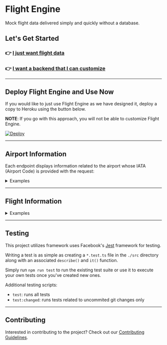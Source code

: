 # Flight Engine

Mock flight data delivered simply and quickly without a database.

## Let's Get Started

### 👉 [I just want flight data](#deploy-flight-engine-and-use-now)

### 👉 [I want a backend that I can customize](./docs/LOCAL_DEVELOPMENT.MD)

---

## Deploy Flight Engine and Use Now

If you would like to just use Flight Engine as we have designed it, deploy a copy to Heroku using the button below.

**NOTE**: If you go with this approach, you will not be able to customize Flight Engine.

[![Deploy](https://www.herokucdn.com/deploy/button.svg)](https://heroku.com/deploy)

---

## Airport Information

Each endpoint displays information related to the airport whose IATA (Airport Code) is provided with the request:

<details><summary> Examples </summary>

Get the details of a given airport by its IATA (Airport Code)

**URL** : `/airports?code= <IATA-CODE>`

**Method**: `GET`

**Auth required**: No

**Permissions required**: None

**Success Response**:

**Code**: `200 OK`

**Respones**

```json
{
  "code": "DFW",
  "city": "Dallas-Fort Worth",
  "timezone": "America/Chicago",
  "location": {
    "latitude": 32.8998,
    "longitude": 97.0403
  }
}
```

## 404 Response

```html
Airport not found
```

## Malformed Request Response

```html
Please enter a valid flight code i.e. DFW, GSO, ATL...
```

</details>

---

## Flight Information

<details><summary> Examples </summary>

Get the details of a given airport by its IATA (Airport Code)

## Default Request

**URL** : `/flights?date=YYYY-MM-DD`

**Method**: `GET`

**Auth required**: No

**Permissions required**: None

### <a id="default-success-response"></a> Success Response

**Code**: `200 OK`

```json
[
  {
    "flightNumber": "0978",
    "origin": {
      "code": "DFW",
      "city": "Dallas-Fort Worth",
      "timezone": "America/Chicago",
      "location": {
        "latitude": 32.8998,
        "longitude": 97.0403
      }
    },
    "destination": {
      "code": "PHL",
      "city": "Philadelphia",
      "timezone": "America/New_York",
      "location": {
        "latitude": 39.8729,
        "longitude": -75.2437
      }
    },
    "distance": 7393,
    "duration": {
      "locale": "18h 36m",
      "hours": 18,
      "minutes": 36
    },
    "departureTime": "2017-08-29T02:36:00.000-05:00",
    "arrivalTime": "2017-08-29T22:12:00.000-04:00",
    "aircraft": {
      "model": "321",
      "passengerCapacity": {
        "total": 181,
        "main": 165,
        "first": 16
      },
      "speed": 400
    }
  },
  "..."
]
```

---

## Flight Record From Specified Airport Destination Request

Will display flights filtered by airport destination

**URL** : `/flights?date=YYYY-MM-DD&destination=<IATA-CODE>`

**Method**: `GET`

**Auth required**: No

**Permissions required**: None

### <a id="desitnation-success-response"></a> Success Response

**Code**: `200 OK`

**Examples**

<details><summary> Flights by Destination</summary>

**Sample Endpoint** : `/flights?date=YYYY-MM-DD&destination=GSO`

```json
[
  {
    "flightNumber": "8124",
    "origin": {
      "code": "DFW",
      "city": "Dallas-Fort Worth",
      "timezone": "America/Chicago",
      "location": {
        "latitude": 32.8998,
        "longitude": 97.0403
      }
    },
    "destination": {
      "code": "GSO",
      "city": "Greensboro",
      "timezone": "America/New_York",
      "location": {
        "latitude": 36.0726,
        "longitude": -79.792
      }
    },
    "distance": 7675,
    "duration": {
      "locale": "21h 46m",
      "hours": 21,
      "minutes": 46
    },
    "departureTime": "2021-08-29T05:10:00.000-05:00",
    "arrivalTime": "2021-08-30T03:56:00.000-04:00",
    "aircraft": {
      "model": "757",
      "passengerCapacity": {
        "total": 176,
        "main": 160,
        "first": 16
      },
      "speed": 380
    }
  },
  {
    "flightNumber": "1643",
    "origin": {
      "code": "DFW",
      "city": "Dallas-Fort Worth",
      "timezone": "America/Chicago",
      "location": {
        "latitude": 32.8998,
        "longitude": 97.0403
      }
    },
    "destination": {
      "code": "GSO",
      "city": "Greensboro",
      "timezone": "America/New_York",
      "location": {
        "latitude": 36.0726,
        "longitude": -79.792
      }
    },
    "distance": 7675,
    "duration": {
      "locale": "20h 50m",
      "hours": 20,
      "minutes": 50
    },
    "departureTime": "2021-08-29T09:25:00.000-05:00",
    "arrivalTime": "2021-08-30T07:15:00.000-04:00",
    "aircraft": {
      "model": "321",
      "passengerCapacity": {
        "total": 181,
        "main": 165,
        "first": 16
      },
      "speed": 400
    }
  },
  "..."
]
```

</details>

---

## Flight Record From Specified Airport Origin Request

Will display flights filtered by airport destination

**URL** : `/flights?date=YYYY-MM-DD&origin=IATA-CODE`

**Method**: `GET`

**Auth required**: No

**Permissions required**: None

### <a id="origin-success-response"></a> Success Response

**Code**: `200 OK`

**Examples**

<details><summary> Flights by Origin</summary>
<p>

**Sample Endpoint** : `/flights?date=YYYY-MM-DD&origin=PHL`

```json
[
  {
    "flightNumber": "0216",
    "origin": {
      "code": "PHL",
      "city": "Philadelphia",
      "timezone": "America/New_York",
      "location": {
        "latitude": 39.8729,
        "longitude": -75.2437
      }
    },
    "destination": {
      "code": "SAN",
      "city": "San Diego",
      "timezone": "America/Los_Angeles",
      "location": {
        "latitude": 32.7338,
        "longitude": -117.1933
      }
    },
    "distance": 2368,
    "duration": {
      "locale": "6h 38m",
      "hours": 6,
      "minutes": 38
    },
    "departureTime": "2021-08-29T02:18:00.000-04:00",
    "arrivalTime": "2021-08-29T05:56:00.000-07:00",
    "aircraft": {
      "model": "757",
      "passengerCapacity": {
        "total": 176,
        "main": 160,
        "first": 16
      },
      "speed": 380
    }
  },
  {
    "flightNumber": "3815",
    "origin": {
      "code": "PHL",
      "city": "Philadelphia",
      "timezone": "America/New_York",
      "location": {
        "latitude": 39.8729,
        "longitude": -75.2437
      }
    },
    "destination": {
      "code": "SAN",
      "city": "San Diego",
      "timezone": "America/Los_Angeles",
      "location": {
        "latitude": 32.7338,
        "longitude": -117.1933
      }
    },
    "distance": 2368,
    "duration": {
      "locale": "6h 1m",
      "hours": 6,
      "minutes": 1
    },
    "departureTime": "2021-08-29T03:48:00.000-04:00",
    "arrivalTime": "2021-08-29T06:49:00.000-07:00",
    "aircraft": {
      "model": "738",
      "passengerCapacity": {
        "total": 160,
        "main": 144,
        "first": 16
      },
      "speed": 400
    }
  },
  "..."
]
```

</p>
</details>

---

## Malformed Request Response

```html
'date' value (2017-08-299) is malformed; 'date' must use the following format: YYYY-MM-DD
```

## Missing Date Response

```html
'date' is a required parameter and must use the following format: YYYY-MM-DD
```

</details>

---

## Testing

This project utilizes framework uses Facebook's [Jest](https://facebook.github.io/jest/) framework for testing.

Writing a test is as simple as creating a `*.test.ts` file in the `./src` directory along with an associated `describe()` and `it()` function.

Simply run `npm run test` to run the existing test suite or use it to execute your own tests once you've created new ones.

Additional testing scripts:

- `test`: runs all tests
- `test:changed`: runs tests related to uncommited git changes only

---

## Contributing

Interested in contributing to the project? Check out our [Contributing Guidelines](.github/CONTRIBUTING.md).
